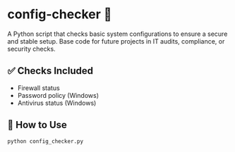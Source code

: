 # config-checker 🔧

A Python script that checks basic system configurations to ensure a secure and stable setup. Base code for future projects in IT audits, compliance, or security checks.

## ✅ Checks Included
- Firewall status
- Password policy (Windows)
- Antivirus status (Windows)

## 🔧 How to Use
```bash
python config_checker.py
